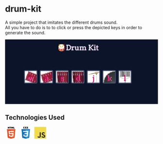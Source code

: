 # drum-kit

A simple project that imitates the different drums sound. <br />
All you have to do is to to click or press the depicted keys in order to generate the sound.

<p align='center'>
  <img width="800" src="drum-kit.PNG" alt="Alt text" title="Drum Kit">
</p>

## Technologies Used
<div>
  <img src="https://github.com/devicons/devicon/blob/master/icons/html5/html5-original-wordmark.svg" title"HTML5" alt ="HTML5" width="40" height="40"/>&nbsp;
  <img src="https://github.com/devicons/devicon/blob/master/icons/css3/css3-original-wordmark.svg" title"CSS" alt ="CSS" width="40" height="40"/>&nbsp;
  <img src="https://github.com/devicons/devicon/blob/master/icons/javascript/javascript-original.svg" title"JavaScript" alt ="JavaScript" width="40" height="40"/>&nbsp;
</div>
